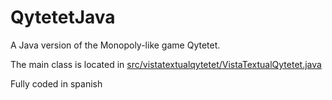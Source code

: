 # QytetetJava
A Java version of the Monopoly-like game Qytetet.

The main class is located in [src/vistatextualqytetet/VistaTextualQytetet.java](https://github.com/davidpeinao/NapakalakiJava/blob/master/src/vistatextualqytetet/VistaTextualQytetet.java)

Fully coded in spanish
